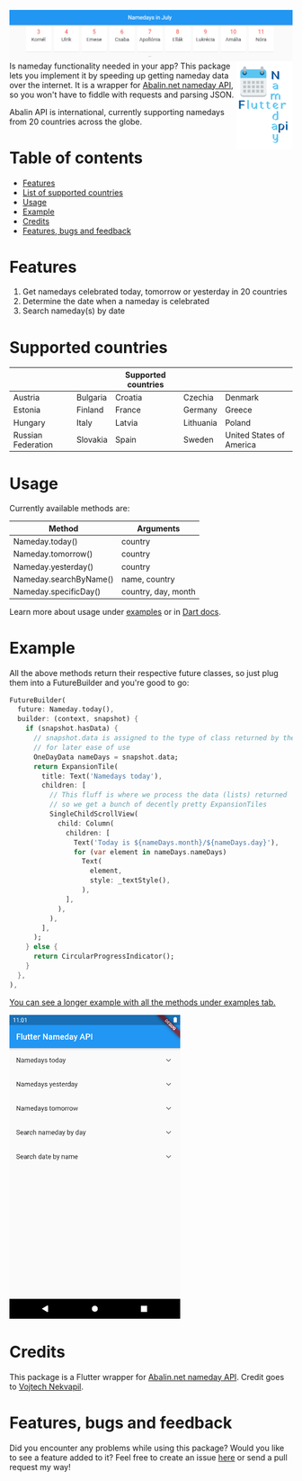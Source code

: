 <img src="https://raw.githubusercontent.com/hgergely03/flutter_nameday_package/master/doc/namedays.png" align="right"
     alt="Namedays example">

<img src="https://raw.githubusercontent.com/hgergely03/flutter_nameday_package/master/doc/logo.svg" align="right"
     alt="Flutter nameday API logo" width="100" height="158">

Is nameday functionality needed in your app? This package lets you implement it by speeding up getting nameday data over the internet. It is a wrapper for [Abalin.net nameday API](https://nameday.abalin.net/), so you won't have to fiddle with requests and parsing JSON. 

Abalin API is international, currently supporting namedays from 20 countries across the globe.

# Table of contents
- [Features](#features)
- [List of supported countries](#countries)
- [Usage](#usage)
- [Example](#example)
- [Credits](#credits)
- [Features, bugs and feedback](#feedback)

# <a name="features"></a>Features

1. Get namedays celebrated today, tomorrow or yesterday in 20 countries
4. Determine the date when a nameday is celebrated
5. Search nameday(s) by date

# <a name="countries"></a>Supported countries
|                    |          | Supported countries |           |                          |
|--------------------|----------|---------------------|-----------|--------------------------|
| Austria            | Bulgaria | Croatia             | Czechia   | Denmark                  |
| Estonia            | Finland  | France              | Germany   | Greece                   |
| Hungary            | Italy    | Latvia              | Lithuania | Poland                   |
| Russian Federation | Slovakia | Spain               | Sweden    | United States of America |

# <a name="usage"></a>Usage
Currently available methods are:

| Method                 | Arguments           |
|------------------------|---------------------|
| Nameday.today()        | country             |
| Nameday.tomorrow()     | country             |
| Nameday.yesterday()    | country             |
| Nameday.searchByName() | name, country       |
| Nameday.specificDay()  | country, day, month |

Learn more about usage under [examples]() or in [Dart docs]().

# <a name="example"></a>Example

All the above methods return their respective future classes, so just plug them into a FutureBuilder and you're good to go:

```dart
FutureBuilder(
  future: Nameday.today(),
  builder: (context, snapshot) {
    if (snapshot.hasData) {
      // snapshot.data is assigned to the type of class returned by the future
      // for later ease of use
      OneDayData nameDays = snapshot.data;
      return ExpansionTile(
        title: Text('Namedays today'),
        children: [
          // This fluff is where we process the data (lists) returned
          // so we get a bunch of decently pretty ExpansionTiles
          SingleChildScrollView(
            child: Column(
              children: [
                Text('Today is ${nameDays.month}/${nameDays.day}'),
                for (var element in nameDays.nameDays)
                  Text(
                    element,
                    style: _textStyle(),
                  ),
              ],
            ),
          ),
        ],
      );
    } else {
      return CircularProgressIndicator();
    }
  },
),
```

[You can see a longer example with all the methods under examples tab.]()

![Much namedays, such tiles!](doc/example_screenshot.png)

# <a name="credits"></a> Credits

This package is a Flutter wrapper for [Abalin.net nameday API](https://nameday.abalin.net/). Credit goes to [Vojtech Nekvapil](https://github.com/xnekv03).

# <a name="feedback"></a> Features, bugs and feedback
Did you encounter any problems while using this package? Would you like to see a feature added to it? Feel free to create an issue [here](https://github.com/hgergely03/flutter_nameday_package/issues) or send a pull request my way!